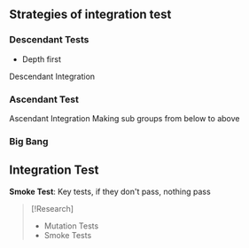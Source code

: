 ## Strategies of integration test

### Descendant Tests

- Depth first

Descendant Integration

### Ascendant Test

Ascendant Integration
Making sub groups from below to above



### Big Bang

## Integration Test

**Smoke Test**: Key tests, if they don't pass, nothing pass


> [!Research]
> - Mutation Tests
> - Smoke Tests